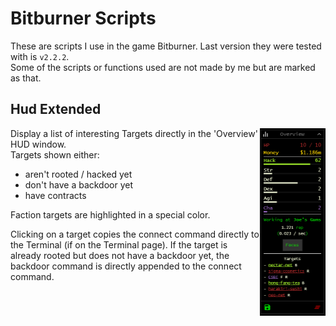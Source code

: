 # Bitburner Scripts

These are scripts I use in the game Bitburner. Last version they were tested with is `v2.2.2`.  
Some of the scripts or functions used are not made by me but are marked as that.

## Hud Extended
<img align="right" src="doc/hud-extended.png" height="300em">

Display a list of interesting Targets directly in the 'Overview' HUD window.  
Targets shown either:
- aren't rooted / hacked yet
- don't have a backdoor yet
- have contracts

Faction targets are highlighted in a special color.

Clicking on a target copies the connect command directly to the Terminal (if on the Terminal page). If the target is already rooted but does not have a backdoor yet, the backdoor command is directly appended to the connect command.

